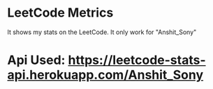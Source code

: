 # LeetCode Metrics
It shows my stats on the LeetCode. It only work for "Anshit_Sony"

# Api Used: https://leetcode-stats-api.herokuapp.com/Anshit_Sony
